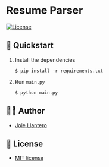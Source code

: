# Resume Parser

[![License](http://img.shields.io/:license-mit-blue.svg?style=flat-square)](http://badges.mit-license.org)

## 🚀 Quickstart

1. Install the dependencies
    ```shell
    $ pip install -r requirements.txt
    ```

2. Run `main.py`
    ```shell
    $ python main.py
    ```
   
## 👨‍💻 Author

- [Joie Llantero](https://joiellantero.codes/)


## 📄 License 

- [MIT license](http://opensource.org/licenses/mit-license.php)
